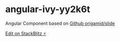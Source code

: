# angular-ivy-yy2k6t

Angular Component based on [Github origamid/slide](https://github.com/origamid/slide)

[Edit on StackBlitz ⚡️](https://stackblitz.com/edit/angular-ivy-yy2k6t)

